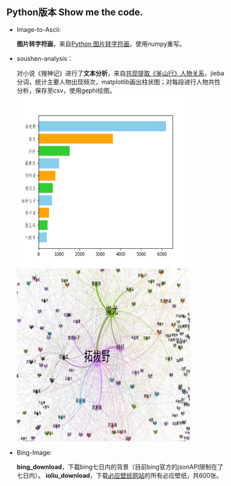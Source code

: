 ﻿## Python版本 Show me the code.

- Image-to-Ascii: 

	**图片转字符画**，来自[Python 图片转字符画](https://www.shiyanlou.com/courses/370/labs/1191/document)，使用numpy重写。

- soushen-analysis：

	对小说《搜神记》进行了**文本分析**，来自[共现提取《釜山行》人物关系](https://www.shiyanlou.com/courses/677/labs/2202/document)，jieba分词，统计主要人物出现频次，matplotlib画出柱状图；对每段进行人物共性分析，保存至csv，使用gephi绘图。
	<img src="./soushenji-analysis/roles-freq.png" width = "400" height = "400" alt="人物频次" /><img src="./soushenji-analysis/relationship.jpg" width = "400" height = "400" alt="人物关系" />

- Bing-Image:

	**bing_download**，下载bing七日内的背景（目前bing官方的jsonAPI限制在了七日内）。
	**ioliu_download**，下载[必应壁纸网站](https://bing.ioliu.cn/)的所有必应壁纸，共600张。
	
